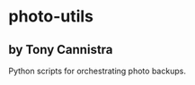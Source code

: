 photo-utils <h2>by Tony Cannistra </h2>
===========

Python scripts for orchestrating photo backups.

